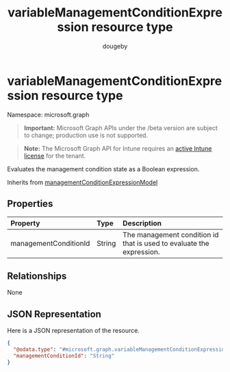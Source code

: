 ﻿---
title: "variableManagementConditionExpression resource type"
description: "Evaluates the management condition state as a Boolean expression."
author: "dougeby"
localization_priority: Normal
ms.prod: "intune"
doc_type: resourcePageType
---

# variableManagementConditionExpression resource type

Namespace: microsoft.graph

> **Important:** Microsoft Graph APIs under the /beta version are subject to change; production use is not supported.

> **Note:** The Microsoft Graph API for Intune requires an [active Intune license](https://go.microsoft.com/fwlink/?linkid=839381) for the tenant.

Evaluates the management condition state as a Boolean expression.

Inherits from [managementConditionExpressionModel](../resources/intune-fencing-managementconditionexpressionmodel.md)

## Properties

| Property              | Type   | Description                                                          |
| :-------------------- | :----- | :------------------------------------------------------------------- |
| managementConditionId | String | The management condition id that is used to evaluate the expression. |

## Relationships

None

## JSON Representation

Here is a JSON representation of the resource.

<!-- {
  "blockType": "resource",
  "@odata.type": "microsoft.graph.variableManagementConditionExpression"
}
-->

```json
{
  "@odata.type": "#microsoft.graph.variableManagementConditionExpression",
  "managementConditionId": "String"
}
```
